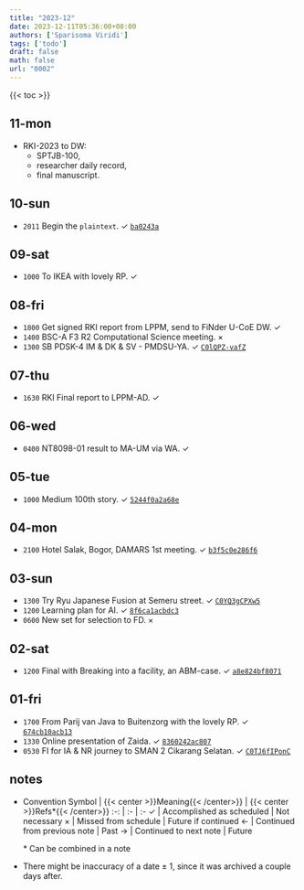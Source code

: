 ```yaml
---
title: "2023-12"
date: 2023-12-11T05:36:00+08:00
authors: ['Sparisoma Viridi']
tags: ['todo']
draft: false
math: false
url: "0002"
---
```

{{< toc >}}


## 11-mon
+ RKI-2023 to DW:
  - SPTJB-100,
  - researcher daily record,
  - final manuscript.


## 10-sun
+ `2011` Begin the `plaintext`. &check; [`ba0243a`](https://github.com/dudung/plaintext/tree/ba0243a)


## 09-sat
+ `1000` To IKEA with lovely RP. &check;


## 08-fri
+ `1800` Get signed RKI report from LPPM, send to FiNder U-CoE DW. &check;
+ `1400` BSC-A F3 R2 Computational Science meeting. &times;
+ `1300` SB PDSK-4 IM & DK & SV - PMDSU-YA. &check; [`C0lQPZ-vafZ`](https://www.instagram.com/p/C0lQPZ-vafZ/)


## 07-thu
+ `1630` RKI Final report to LPPM-AD. &check;


## 06-wed
+ `0400` NT8098-01 result to MA-UM via WA. &check;


## 05-tue
+ `1000` Medium 100th story. &check; [`5244f0a2a68e`](https://medium.com/@6unpnp/5244f0a2a68e)


## 04-mon
+ `2100` Hotel Salak, Bogor, DAMARS 1st meeting. &check; [`b3f5c0e286f6`](https://medium.com/@6unpnp/b3f5c0e286f6)


## 03-sun
+ `1300` Try Ryu Japanese Fusion at Semeru street. &check; [`C0YQ3gCPXw5`](https://www.instagram.com/p/C0YQ3gCPXw5/)
+ `1200` Learning plan for AI. &check; [`8f6ca1acbdc3`](https://medium.com/@6unpnp/8f6ca1acbdc3)
+ `0600` New set for selection to FD. &times;


## 02-sat
+ `1200` Final with Breaking into a facility, an ABM-case. &check; [`a8e824bf8071`](https://medium.com/@6unpnp/a8e824bf8071)


## 01-fri
+ `1700` From Parij van Java to Buitenzorg with the lovely RP. &check; [`674cb10acb13`](https://medium.com/@6unpnp/674cb10acb13)
+ `1330` Online presentation of Zaida. &check; [`8360242ac807`](https://medium.com/@6unpnp/8360242ac807)
+ `0530` FI for IA & NR journey to SMAN 2 Cikarang Selatan. &check; [`C0TJ6fIPonC`](https://www.instagram.com/p/C0TJ6fIPonC/)


## notes
+ Convention
  Symbol | {{< center >}}Meaning{{< /center>}} | {{< center >}}Refs*{{< /center>}}
  :-: | :- | :-
  &check; | Accomplished as scheduled | Not necessary
  &times; | Missed from schedule | Future if continued
  &leftarrow; | Continued from previous note | Past
  &rightarrow; | Continued to next note | Future

  \* Can be combined in a note

+ There might be inaccuracy of a date &pm; 1, since it was archived a couple days after.
